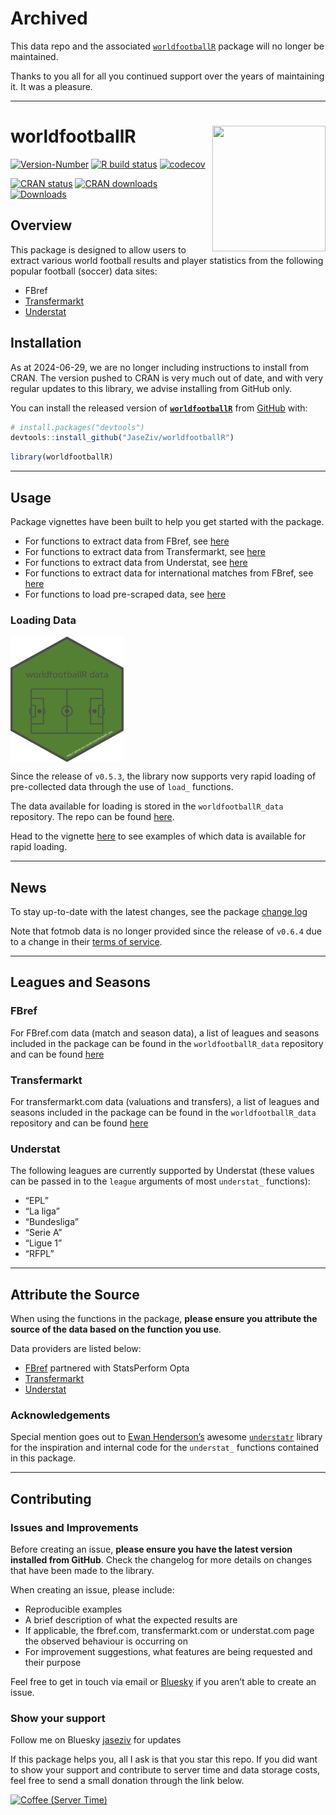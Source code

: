 
<!-- README.md is generated from README.Rmd. Please edit that file -->

# Archived

This data repo and the associated [`worldfootballR`](https://github.com/JaseZiv/worldfootballR) package will no longer be maintained. 

Thanks to you all for all you continued support over the years of maintaining it. It was a pleasure.


***



# worldfootballR <img src="man/figures/logo.png" align="right" width="181" height="201"/>

<!-- badges: start -->

[![Version-Number](https://img.shields.io/github/r-package/v/JaseZiv/worldfootballR?label=worldfootballR%20(Dev))](https://github.com/JaseZiv/worldfootballR/)
[![R build
status](https://github.com/JaseZiv/worldfootballR/workflows/R-CMD-check/badge.svg)](https://github.com/JaseZiv/worldfootballR/actions)
[![codecov](https://codecov.io/gh/JaseZiv/worldfootballR/branch/main/graph/badge.svg?token=WGLU5J34VL)](https://app.codecov.io/gh/JaseZiv/worldfootballR)

[![CRAN
status](https://www.r-pkg.org/badges/version-last-release/worldfootballR?style=for-the-badge)](https://CRAN.R-project.org/package=worldfootballR)
[![CRAN
downloads](http://cranlogs.r-pkg.org/badges/grand-total/worldfootballR)](https://CRAN.R-project.org/package=worldfootballR)
[![Downloads](https://cranlogs.r-pkg.org/badges/worldfootballR)](https://cran.r-project.org/package=worldfootballR)
<!-- badges: end -->

## Overview

This package is designed to allow users to extract various world
football results and player statistics from the following popular
football (soccer) data sites:

- FBref
- [Transfermarkt](https://www.transfermarkt.com/)
- [Understat](https://understat.com/)

## Installation

As at 2024-06-29, we are no longer including instructions to install
from CRAN. The version pushed to CRAN is very much out of date, and with
very regular updates to this library, we advise installing from GitHub
only.

You can install the released version of
[**`worldfootballR`**](https://github.com/JaseZiv/worldfootballR/) from
[GitHub](https://github.com/JaseZiv/worldfootballR) with:

``` r
# install.packages("devtools")
devtools::install_github("JaseZiv/worldfootballR")
```

``` r
library(worldfootballR)
```

------------------------------------------------------------------------

## Usage

Package vignettes have been built to help you get started with the
package.

- For functions to extract data from FBref, see
  [here](https://jaseziv.github.io/worldfootballR/articles/extract-fbref-data.html)
- For functions to extract data from Transfermarkt, see
  [here](https://jaseziv.github.io/worldfootballR/articles/extract-transfermarkt-data.html)
- For functions to extract data from Understat, see
  [here](https://jaseziv.github.io/worldfootballR/articles/extract-understat-data.html)
- For functions to extract data for international matches from FBref,
  see
  [here](https://jaseziv.github.io/worldfootballR/articles/fbref-data-internationals.html)
- For functions to load pre-scraped data, see
  [here](https://jaseziv.github.io/worldfootballR/articles/load-scraped-data.html)

### Loading Data

<img src="https://github.com/JaseZiv/worldfootballR_data/blob/master/man/figures/logo.png" align="center" width="181" height="201"/>

Since the release of `v0.5.3`, the library now supports very rapid
loading of pre-collected data through the use of `load_` functions.

The data available for loading is stored in the `worldfootballR_data`
repository. The repo can be found
[here](https://github.com/JaseZiv/worldfootballR_data).

Head to the vignette
[here](https://jaseziv.github.io/worldfootballR/articles/load-scraped-data.html)
to see examples of which data is available for rapid loading.

------------------------------------------------------------------------

## News

To stay up-to-date with the latest changes, see the package [change
log](https://jaseziv.github.io/worldfootballR/news/index.html)

Note that fotmob data is no longer provided since the release of
`v0.6.4` due to a change in their [terms of
service](https://www.fotmob.com/tos.txt).

------------------------------------------------------------------------

## Leagues and Seasons

### FBref

For FBref.com data (match and season data), a list of leagues and
seasons included in the package can be found in the
`worldfootballR_data` repository and can be found
[here](https://github.com/JaseZiv/worldfootballR_data/blob/master/raw-data/all_leages_and_cups/all_competitions.csv)

### Transfermarkt

For transfermarkt.com data (valuations and transfers), a list of leagues
and seasons included in the package can be found in the
`worldfootballR_data` repository and can be found
[here](https://github.com/JaseZiv/worldfootballR_data/blob/master/raw-data/transfermarkt_leagues/main_comp_seasons.csv)

### Understat

The following leagues are currently supported by Understat (these values
can be passed in to the `league` arguments of most `understat_`
functions):

- “EPL”
- “La liga”
- “Bundesliga”
- “Serie A”
- “Ligue 1”
- “RFPL”

------------------------------------------------------------------------

## Attribute the Source

When using the functions in the package, **please ensure you attribute
the source of the data based on the function you use**.

Data providers are listed below:

- [FBref](https://fbref.com/en/) partnered with StatsPerform Opta
- [Transfermarkt](https://www.transfermarkt.com/)
- [Understat](https://understat.com/)

### Acknowledgements

Special mention goes out to [Ewan
Henderson’s](https://github.com/ewenme) awesome
[`understatr`](https://github.com/ewenme/understatr) library for the
inspiration and internal code for the `understat_` functions contained
in this package.

------------------------------------------------------------------------

## Contributing

### Issues and Improvements

Before creating an issue, **please ensure you have the latest version
installed from GitHub**. Check the changelog for more details on changes
that have been made to the library.

When creating an issue, please include:

- Reproducible examples
- A brief description of what the expected results are
- If applicable, the fbref.com, transfermarkt.com or understat.com page
  the observed behaviour is occurring on
- For improvement suggestions, what features are being requested and
  their purpose

Feel free to get in touch via email or
[Bluesky](https://bsky.app/profile/jaseziv.bsky.social) if you aren’t
able to create an issue.

### Show your support

Follow me on Bluesky
[jaseziv](https://bsky.app/profile/jaseziv.bsky.social) for updates

If this package helps you, all I ask is that you star this repo. If you
did want to show your support and contribute to server time and data
storage costs, feel free to send a small donation through the link
below.

<a href="https://www.buymeacoffee.com/jaseziv83A" target="_blank"><img src="https://cdn.buymeacoffee.com/buttons/default-orange.png" alt="Coffee (Server Time)" height="41" width="174"></a>
